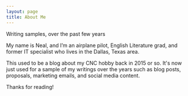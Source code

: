 ```yaml
---
layout: page
title: About Me
---
```

<p class="message">
Writing samples, over the past few years
</p>

My name is Neal, and I’m an airplane pilot, English Literature grad, and former IT specialist who lives in the Dallas, Texas area.  

This used to be a blog about my CNC hobby back in 2015 or so. It's now just used for a sample of my writings over the years such as blog posts, proposals, marketing emails, and social media content.

Thanks for reading!
